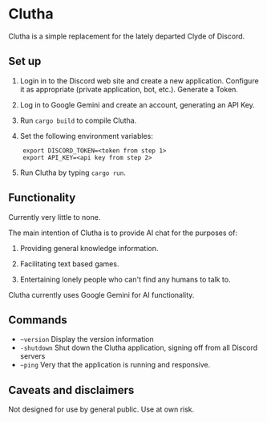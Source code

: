 Clutha
===

Clutha is a simple replacement for the lately departed Clyde of Discord.

Set up
---

  1. Login in to the Discord web site and create a new application.  Configure it as appropriate (private application, bot, etc.).  Generate a Token.

  2. Log in to Google Gemini and create an account, generating an API Key.

  3. Run `cargo build` to compile Clutha.

  4. Set the following environment variables:

```
    export DISCORD_TOKEN=<token from step 1>
    export API_KEY=<api key from step 2>
```

  5. Run Clutha by typing `cargo run`.

Functionality
---

Currently very little to none.

The main intention of Clutha is to provide AI chat for the purposes of:

1. Providing general knowledge information.

2. Facilitating text based games.

3. Entertaining lonely people who can't find any humans to talk to.

Clutha currently uses Google Gemini for AI functionality.

Commands
---

  * `~version` Display the version information
  * `-shutdown` Shut down the Clutha application, signing off from all Discord servers
  * `~ping` Very that the application is running and responsive.

Caveats and disclaimers
---

Not designed for use by general public.
Use at own risk.
